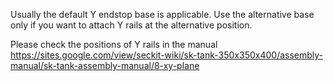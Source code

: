 Usually the default Y endstop base is applicable. Use the alternative base only if you want to attach Y rails at the alternative position.

Please check the positions of Y rails in the manual
https://sites.google.com/view/seckit-wiki/sk-tank-350x350x400/assembly-manual/sk-tank-assembly-manual/8-xy-plane

